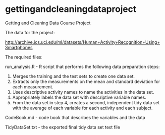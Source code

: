 # gettingandcleaningdataproject

Getting and Cleaning Data Course Project

The data for the project:

http://archive.ics.uci.edu/ml/datasets/Human+Activity+Recognition+Using+Smartphones

The required files: 

run_analysis.R - R script that performs the following data preparation steps: 
  1. Merges the training and the test sets to create one data set.
  2. Extracts only the measurements on the mean and standard deviation for each measurement.
  3. Uses descriptive activity names to name the activities in the data set.
  4. Appropriately labels the data set with descriptive variable names.
  5. From the data set in step 4, creates a second, independent tidy data set with the average of each variable for each activity and each subject.
  
CodeBook.md - code book that describes the variables and the data

TidyDataSet.txt - the exported final tidy data set text file
  

